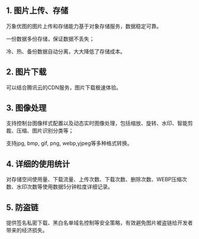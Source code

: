 ## 1. 图片上传、存储

万象优图的图片上传和存储能力基于对象存储服务，数据稳定可靠。

一份数据多份存储，保证数据不丢失；

冷、热、备份数据自动分离，大大降低了存储成本。

## 2. 图片下载

可以结合腾讯云的CDN服务，图片下载极速体验。

## 3. 图像处理

支持控制台图像样式配置以及动态实时图像处理，包括缩放、旋转、水印、智能剪裁、压缩、图片识别分类等；

支持jpg, bmp, gif, png, webp,yjpeg等多种格式转换。

## 4. 详细的使用统计

对存储空间使用量、下载流量、上传次数、下载次数、删除次数、WEBP压缩次数、水印次数等使用数据5分钟粒度详细记录。

## 5. 防盗链

提供签名私密下载、黑白名单域名控制等安全策略，有效避免图片被盗链给开发者带来的经济损失。

